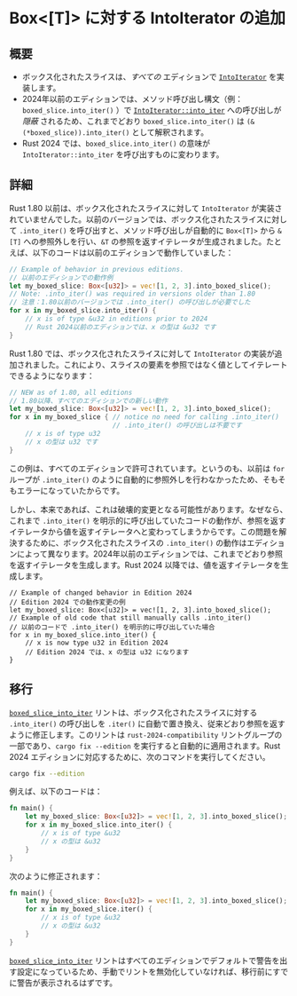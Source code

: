 <!-- 
# Add `IntoIterator` for `Box<[T]>` 
-->

# Box<[T]> に対する IntoIterator の追加

<!-- 
## Summary 
-->

## 概要

<!-- 
- Boxed slices implement [`IntoIterator`] in *all* editions.
- Calls to [`IntoIterator::into_iter`] are *hidden* in editions prior to 2024 when using method call syntax (i.e., `boxed_slice.into_iter()`). So, `boxed_slice.into_iter()` still resolves to `(&(*boxed_slice)).into_iter()` as it has before.
- `boxed_slice.into_iter()` changes meaning to call [`IntoIterator::into_iter`] in Rust 2024. 
-->

- ボックス化されたスライスは、*すべての* エディションで [`IntoIterator`] を実装します。
- 2024年以前のエディションでは、メソッド呼び出し構文（例： `boxed_slice.into_iter()` ）で [`IntoIterator::into_iter`] への呼び出しが *隠蔽* されるため、これまでどおり `boxed_slice.into_iter()` は `(&(*boxed_slice)).into_iter()` として解釈されます。
- Rust 2024 では、`boxed_slice.into_iter()` の意味が `IntoIterator::into_iter` を呼び出すものに変わります。

[`IntoIterator`]: ../../std/iter/trait.IntoIterator.html
[`IntoIterator::into_iter`]: ../../std/iter/trait.IntoIterator.html#tymethod.into_iter

<!-- 
## Details 
-->

## 詳細

<!-- 
Until Rust 1.80, `IntoIterator` was not implemented for boxed slices. In prior versions, if you called `.into_iter()` on a boxed slice, the method call would automatically dereference from `Box<[T]>` to `&[T]`, and return an iterator that yielded references of `&T`. For example, the following worked in prior versions: 
-->

Rust 1.80 以前は、ボックス化されたスライスに対して `IntoIterator` が実装されていませんでした。以前のバージョンでは、ボックス化されたスライスに対して `.into_iter()` を呼び出すと、メソッド呼び出しが自動的に `Box<[T]>` から `&[T]` への参照外しを行い、`&T` の参照を返すイテレータが生成されました。たとえば、以下のコードは以前のエディションで動作していました：

```rust
// Example of behavior in previous editions.
// 以前のエディションでの動作例
let my_boxed_slice: Box<[u32]> = vec![1, 2, 3].into_boxed_slice();
// Note: .into_iter() was required in versions older than 1.80
// 注意：1.80以前のバージョンでは .into_iter() の呼び出しが必要でした
for x in my_boxed_slice.into_iter() {
    // x is of type &u32 in editions prior to 2024
    // Rust 2024以前のエディションでは、x の型は &u32 です
}
```

<!-- 
In Rust 1.80, implementations of `IntoIterator` were added for boxed slices. This allows iterating over elements of the slice by-value instead of by-reference: 
-->

Rust 1.80 では、ボックス化されたスライスに対して `IntoIterator` の実装が追加されました。これにより、スライスの要素を参照ではなく値としてイテレートできるようになります：

```rust
// NEW as of 1.80, all editions
// 1.80以降、すべてのエディションでの新しい動作
let my_boxed_slice: Box<[u32]> = vec![1, 2, 3].into_boxed_slice();
for x in my_boxed_slice { // notice no need for calling .into_iter()
                          // .into_iter() の呼び出しは不要です
    // x is of type u32
    // x の型は u32 です
}
```

<!-- 
This example is allowed on all editions because previously this was an error since `for` loops do not automatically dereference like the `.into_iter()` method call does. 
-->

この例は、すべてのエディションで許可されています。というのも、以前は `for` ループが `.into_iter()` のように自動的に参照外しを行わなかったため、そもそもエラーになっていたからです。

<!-- 
However, this would normally be a breaking change because existing code that manually called `.into_iter()` on a boxed slice would change from having an iterator over references to an iterator over values. To resolve this problem, method calls of `.into_iter()` on boxed slices have edition-dependent behavior. In editions before 2024, it continues to return an iterator over references, and starting in Edition 2024 it returns an iterator over values. 
-->

しかし、本来であれば、これは破壊的変更となる可能性があります。なぜなら、これまで `.into_iter()` を明示的に呼び出していたコードの動作が、参照を返すイテレータから値を返すイテレータへと変わってしまうからです。この問題を解決するために、ボックス化されたスライスの `.into_iter()` の動作はエディションによって異なります。2024年以前のエディションでは、これまでどおり参照を返すイテレータを生成します。Rust 2024 以降では、値を返すイテレータを生成します。

```rust,edition2024
// Example of changed behavior in Edition 2024
// Edition 2024 での動作変更の例
let my_boxed_slice: Box<[u32]> = vec![1, 2, 3].into_boxed_slice();
// Example of old code that still manually calls .into_iter()
// 以前のコードで .into_iter() を明示的に呼び出していた場合
for x in my_boxed_slice.into_iter() {
    // x is now type u32 in Edition 2024
    // Edition 2024 では、x の型は u32 になります
}
```

<!-- 
## Migration 
-->

## 移行

<!-- 
The [`boxed_slice_into_iter`] lint will automatically modify any calls to `.into_iter()` on boxed slices to call `.iter()` instead to retain the old behavior of yielding references. This lint is part of the `rust-2024-compatibility` lint group, which will automatically be applied when running `cargo fix --edition`. To migrate your code to be Rust 2024 Edition compatible, run: 
-->

[`boxed_slice_into_iter`] リントは、ボックス化されたスライスに対する `.into_iter()` の呼び出しを `.iter()` に自動で置き換え、従来どおり参照を返すように修正します。このリントは `rust-2024-compatibility` リントグループの一部であり、`cargo fix --edition` を実行すると自動的に適用されます。Rust 2024 エディションに対応するために、次のコマンドを実行してください。

```sh
cargo fix --edition
```

<!-- 
For example, this will change: 
-->

例えば、以下のコードは：

```rust
fn main() {
    let my_boxed_slice: Box<[u32]> = vec![1, 2, 3].into_boxed_slice();
    for x in my_boxed_slice.into_iter() {
        // x is of type &u32
        // x の型は &u32
    }
}
```

<!-- 
to be: 
-->

次のように修正されます：

```rust
fn main() {
    let my_boxed_slice: Box<[u32]> = vec![1, 2, 3].into_boxed_slice();
    for x in my_boxed_slice.iter() {
        // x is of type &u32
        // x の型は &u32
    }
}
```

<!-- 
The [`boxed_slice_into_iter`] lint is defaulted to warn on all editions, so unless you have manually silenced the lint, you should already see it before you migrate. 
-->

[`boxed_slice_into_iter`] リントはすべてのエディションでデフォルトで警告を出す設定になっているため、手動でリントを無効化していなければ、移行前にすでに警告が表示されるはずです。

[`boxed_slice_into_iter`]: ../../rustc/lints/listing/warn-by-default.html#boxed-slice-into-iter

